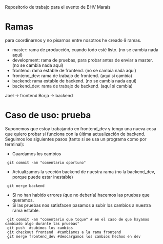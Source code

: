 
Repositorio de trabajo para el evento de BHV Marais

# Ramas
para coordinarnos y no pisarnos entre nosotros he creado 6 ramas.

* master: rama de producción, cuando todo esté listo. (no se cambia nada aquí)
* development: rama de pruebas, para probar antes de enviar a master. (no se cambia nada aquí)
* frontend: rama estable de frontend. (no se cambia nada aquí)
* frontend_dev: rama de trabajo de frontend. (aquí si cambia)
* backend: rama estable de backend. (no se cambia nada aquí)
* backend_dev: rama de trabajo de backend. (aquí si cambia)

Joel -> frontend
Borja -> backend

# Caso de uso: prueba
Suponemos que estoy trabajando en frontend_dev y tengo una nueva cosa que quiero probar si funciona con la última actualización de backend.
Seguimos los siguientes pasos (tanto si se usa un programa como por terminal):
* Guardamos los cambios
```
 git commit -am "comentario oportuno"
```
* Actualizamos la sección backend de nuestra rama (no la backend_dev, porque puede estar inestable)
```
 git merge backend
```
* Si no han habido errores (que no debería) hacemos las pruebas que queramos.
* Si las pruebas nos satisfacen pasamos a subir los cambios a nuestra rama estable.
``` 
 git commit -am "comentario que toque" # en el caso de que hayamos cambiado algo durante las pruebas"
 git push  #subimos los cambios
 git checkout frontend  #cambiamos a la rama frontend
 git merge frontend_dev #descargamos los cambios hechos en dev
```




